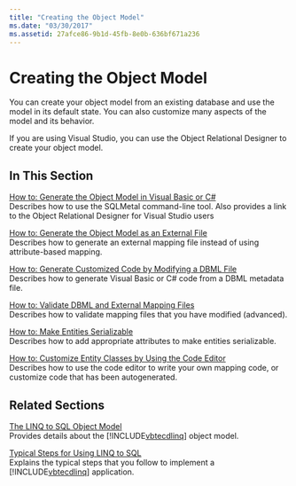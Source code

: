 ```yaml
---
title: "Creating the Object Model"
ms.date: "03/30/2017"
ms.assetid: 27afce86-9b1d-45fb-8e0b-636bf671a236
---
```

# Creating the Object Model
You can create your object model from an existing database and use the model in its default state. You can also customize many aspects of the model and its behavior.  
  
 If you are using Visual Studio, you can use the Object Relational Designer to create your object model.  
  
## In This Section  
 [How to: Generate the Object Model in Visual Basic or C#](how-to-generate-the-object-model-in-visual-basic-or-csharp.md)  
 Describes how to use the SQLMetal command-line tool. Also provides a link to the Object Relational Designer for Visual Studio users  
  
 [How to: Generate the Object Model as an External File](how-to-generate-the-object-model-as-an-external-file.md)  
 Describes how to generate an external mapping file instead of using attribute-based mapping.  
  
 [How to: Generate Customized Code by Modifying a DBML File](how-to-generate-customized-code-by-modifying-a-dbml-file.md)  
 Describes how to generate Visual Basic or C# code from a DBML metadata file.  
  
 [How to: Validate DBML and External Mapping Files](how-to-validate-dbml-and-external-mapping-files.md)  
 Describes how to validate mapping files that you have modified (advanced).  
  
 [How to: Make Entities Serializable](how-to-make-entities-serializable.md)  
 Describes how to add appropriate attributes to make entities serializable.  
  
 [How to: Customize Entity Classes by Using the Code Editor](how-to-customize-entity-classes-by-using-the-code-editor.md)  
 Describes how to use the code editor to write your own mapping code, or customize code that has been autogenerated.  
  
## Related Sections  
 [The LINQ to SQL Object Model](the-linq-to-sql-object-model.md)  
 Provides details about the [!INCLUDE[vbtecdlinq](../../../../../../includes/vbtecdlinq-md.md)] object model.  
  
 [Typical Steps for Using LINQ to SQL](typical-steps-for-using-linq-to-sql.md)  
 Explains the typical steps that you follow to implement a [!INCLUDE[vbtecdlinq](../../../../../../includes/vbtecdlinq-md.md)] application.
